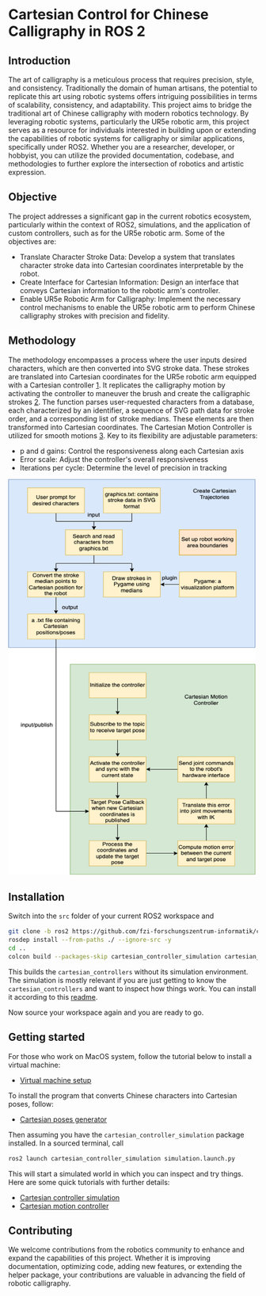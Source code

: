 # Cartesian Control for Chinese Calligraphy in ROS 2

## Introduction
The art of calligraphy is a meticulous process that requires precision, style, and consistency. Traditionally the domain of human artisans, the potential to replicate this art using robotic systems offers intriguing possibilities in terms of scalability, consistency, and adaptability. This project aims to bridge the traditional art of Chinese calligraphy with modern robotics technology. By leveraging robotic systems, particularly the UR5e robotic arm, this project serves as a resource for individuals interested in building upon or extending the capabilities of robotic systems for calligraphy or similar applications, specifically under ROS2. Whether you are a researcher, developer, or hobbyist, you can utilize the provided documentation, codebase, and methodologies to further explore the intersection of robotics and artistic expression.

## Objective
The project addresses a significant gap in the current robotics ecosystem, particularly within the context of ROS2, simulations, and the application of custom controllers, such as for the UR5e robotic arm. Some of the objectives are:

- Translate Character Stroke Data: Develop a system that translates character stroke data into Cartesian coordinates interpretable by the robot.
- Create Interface for Cartesian Information: Design an interface that conveys Cartesian information to the robotic arm's controller.
- Enable UR5e Robotic Arm for Calligraphy: Implement the necessary control mechanisms to enable the UR5e robotic arm to perform Chinese calligraphy strokes with precision and fidelity.

## Methodology
The methodology encompasses a process where the user inputs desired characters, which are then converted into SVG stroke data. These strokes are translated into Cartesian coordinates for the UR5e robotic arm equipped with a Cartesian controller [1]. It replicates the calligraphy motion by activating the controller to maneuver the brush and create the calligraphic strokes [2]. The function parses user-requested characters from a database, each characterized by an identifier, a sequence of SVG path data for stroke order, and a corresponding list of stroke medians. These elements are then transformed into Cartesian coordinates. The Cartesian Motion Controller is utilized for smooth motions [3]. Key to its flexibility are adjustable parameters:
- p and d gains: Control the responsiveness along each Cartesian axis
- Error scale: Adjust the controller's overall responsiveness
- Iterations per cycle: Determine the level of precision in tracking
<img src="/resources/Picture11.png" alt="System Diagram" width="500" height="800">

## Installation
Switch into the `src` folder of your current ROS2 workspace and
```bash
git clone -b ros2 https://github.com/fzi-forschungszentrum-informatik/cartesian_controllers.git
rosdep install --from-paths ./ --ignore-src -y
cd ..
colcon build --packages-skip cartesian_controller_simulation cartesian_controller_tests --cmake-args -DCMAKE_BUILD_TYPE=Release
```
This builds the `cartesian_controllers` without its simulation environment.
The simulation is mostly relevant if you are just getting to know the `cartesian_controllers` and want to inspect how things work.
You can install it according to this [readme](cartesian_controller_simulation/README.md).

Now source your workspace again and you are ready to go.

## Getting started
For those who work on MacOS system, follow the tutorial below to install a virtual machine:
- [Virtual machine setup](macos_vm_setup/README.md)

To install the program that converts Chinese characters into Cartesian poses, follow:
- [Cartesian poses generator](calligraphy/README.md)

Then assuming you have the `cartesian_controller_simulation` package installed.
In a sourced terminal, call
```bash
ros2 launch cartesian_controller_simulation simulation.launch.py
```

This will start a simulated world in which you can inspect
and try things. Here are some quick tutorials with further details:
- [Cartesian controller simulation](cartesian_controller_simulation/README.md)
- [Cartesian motion controller](cartesian_motion_controller/README.md)

## Contributing
We welcome contributions from the robotics community to enhance and expand the capabilities of this project. Whether it is improving documentation, optimizing code, adding new features, or extending the helper package, your contributions are valuable in advancing the field of robotic calligraphy.

[1]: https://doi.org/10.3390/app10238694
[2]: https://ieeexplore.ieee.org/abstract/document/8570842
[3]: https://github.com/fzi-forschungszentrum-informatik/cartesian_controllers/tree/ros2
